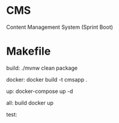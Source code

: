 # CMS
Content Management System (Sprint Boot)

# Makefile
build:
	./mvnw clean package

docker:
	docker build -t cmsapp .

up:
	docker-compose up -d

all: build docker up 

test: 

